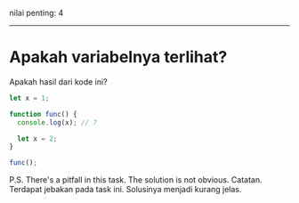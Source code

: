 nilai penting: 4

---

# Apakah variabelnya terlihat?

Apakah hasil dari kode ini?

```js
let x = 1;

function func() {
  console.log(x); // ?

  let x = 2;
}

func();
```

P.S. There's a pitfall in this task. The solution is not obvious.
Catatan. Terdapat jebakan pada task ini. Solusinya menjadi kurang jelas.
